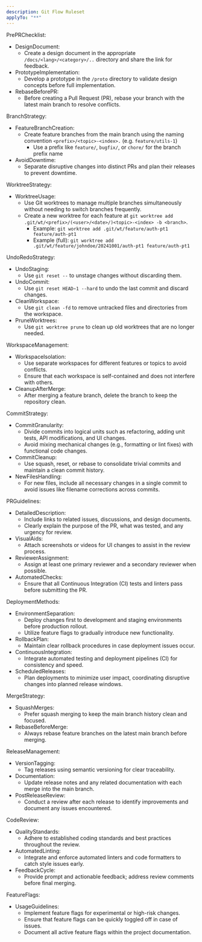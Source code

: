 ```yaml
---
description: Git Flow Ruleset
applyTo: "**"
---
```


PrePRChecklist:
  - DesignDocument:
    * Create a design document in the appropriate `/docs/<lang>/<category>/..` directory and share the link for feedback.
  - PrototypeImplementation:
    * Develop a prototype in the `/proto` directory to validate design concepts before full implementation.
  - RebaseBeforePR:
    * Before creating a Pull Request (PR), rebase your branch with the latest main branch to resolve conflicts.

BranchStrategy:
  - FeatureBranchCreation:
    * Create feature branches from the main branch using the naming convention `<prefix>/<topic>-<index>.` (e.g. `feature/utils-1`)
      + Use a prefix like `feature/`, `bugfix/`, or `chore/` for the branch prefix name
  - AvoidDowntime:
    * Separate disruptive changes into distinct PRs and plan their releases to prevent downtime.

WorktreeStrategy:
  - WorktreeUsage:
    * Use Git worktrees to manage multiple branches simultaneously without needing to switch branches frequently.
    * Create a new worktree for each feature at `git worktree add .git/wt/<prefix>/(<user>/<date>/)<topic>-<index> -b <branch>`.
      + Example: `git worktree add .git/wt/feature/auth-pt1 feature/auth-pt1`
      + Example (full): `git worktree add .git/wt/feature/johndoe/20241001/auth-pt1 feature/auth-pt1`

UndoRedoStrategy:
  - UndoStaging:
    * Use `git reset --` to unstage changes without discarding them.
  - UndoCommit:
    * Use `git reset HEAD~1 --hard` to undo the last commit and discard changes.
  - CleanWorkspace:
    * Use `git clean -fd` to remove untracked files and directories from the workspace.
  - PruneWorktrees:
    * Use `git worktree prune` to clean up old worktrees that are no longer needed.

WorkspaceManagement:
  - WorkspaceIsolation:
    * Use separate workspaces for different features or topics to avoid conflicts.
    * Ensure that each workspace is self-contained and does not interfere with others.
  - CleanupAfterMerge:
    * After merging a feature branch, delete the branch to keep the repository clean.

CommitStrategy:
  - CommitGranularity:
    * Divide commits into logical units such as refactoring, adding unit tests, API modifications, and UI changes.
    * Avoid mixing mechanical changes (e.g., formatting or lint fixes) with functional code changes.
  - CommitCleanup:
    * Use squash, reset, or rebase to consolidate trivial commits and maintain a clean commit history.
  - NewFilesHandling:
    * For new files, include all necessary changes in a single commit to avoid issues like filename corrections across commits.

PRGuidelines:
  - DetailedDescription:
    * Include links to related issues, discussions, and design documents.
    * Clearly explain the purpose of the PR, what was tested, and any urgency for review.
  - VisualAids:
    * Attach screenshots or videos for UI changes to assist in the review process.
  - ReviewerAssignment:
    * Assign at least one primary reviewer and a secondary reviewer when possible.
  - AutomatedChecks:
    * Ensure that all Continuous Integration (CI) tests and linters pass before submitting the PR.

DeploymentMethods:
  - EnvironmentSeparation:
    * Deploy changes first to development and staging environments before production rollout.
    * Utilize feature flags to gradually introduce new functionality.
  - RollbackPlan:
    * Maintain clear rollback procedures in case deployment issues occur.
  - ContinuousIntegration:
    * Integrate automated testing and deployment pipelines (CI) for consistency and speed.
  - ScheduledReleases:
    * Plan deployments to minimize user impact, coordinating disruptive changes into planned release windows.

MergeStrategy:
  - SquashMerges:
    * Prefer squash merging to keep the main branch history clean and focused.
  - RebaseBeforeMerge:
    * Always rebase feature branches on the latest main branch before merging.

ReleaseManagement:
  - VersionTagging:
    * Tag releases using semantic versioning for clear traceability.
  - Documentation:
    * Update release notes and any related documentation with each merge into the main branch.
  - PostReleaseReview:
    * Conduct a review after each release to identify improvements and document any issues encountered.

CodeReview:
  - QualityStandards:
    * Adhere to established coding standards and best practices throughout the review.
  - AutomatedLinting:
    * Integrate and enforce automated linters and code formatters to catch style issues early.
  - FeedbackCycle:
    * Provide prompt and actionable feedback; address review comments before final merging.

FeatureFlags:
  - UsageGuidelines:
    * Implement feature flags for experimental or high-risk changes.
    * Ensure that feature flags can be quickly toggled off in case of issues.
    * Document all active feature flags within the project documentation.
